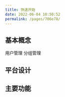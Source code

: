 ```yaml
---
title: 快速开始
date: 2022-06-04 10:50:52
permalink: /pages/706e78/
---
```



## 基本概念

用户管理
分组管理

## 平台设计

## 主要功能

